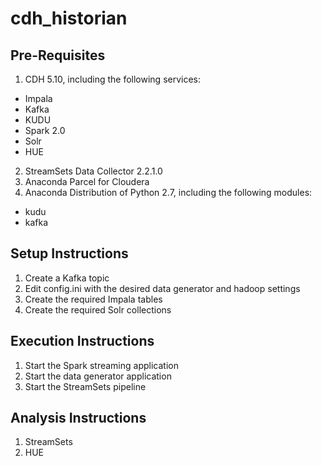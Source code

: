 # cdh_historian
## Pre-Requisites
1. CDH 5.10, including the following services:
 * Impala
 * Kafka
 * KUDU
 * Spark 2.0
 * Solr
 * HUE
2. StreamSets Data Collector 2.2.1.0
3. Anaconda Parcel for Cloudera
4. Anaconda Distribution of Python 2.7, including the following modules:
* kudu
* kafka

## Setup Instructions
1. Create a Kafka topic 
2. Edit config.ini with the desired data generator and hadoop settings
3. Create the required Impala tables
4. Create the required Solr collections

## Execution Instructions
1. Start the Spark streaming application
2. Start the data generator application
3. Start the StreamSets pipeline

## Analysis Instructions
1. StreamSets
2. HUE

